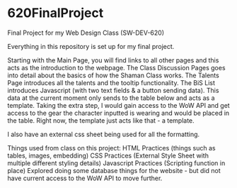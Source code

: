 # 620FinalProject
Final Project for my Web Design Class (SW-DEV-620)

Everything in this repository is set up for my final project.

Starting with the Main Page, you will find links to all other pages and this acts as the introduction to the webpage. The Class Discussion Pages goes into detail about the basics
of how the Shaman Class works. The Talents Page introduces all the talents and the tooltip functionality. The BiS List introduces Javascript (with two text fields & a button sending
data). This data at the current moment only sends to the table below and acts as a template. Taking the extra step, I would gain access to the WoW API and get access to the 
gear the character inputted is wearing and would be placed in the table. Right now, the template just acts like that - a template.

I also have an external css sheet being used for all the formatting.


Things used from class on this project:
HTML Practices (things such as tables, images, embedding)
CSS Practices (External Style Sheet with multiple different styling details)
Javascript Practices (Scripting function in place)
Explored doing some database things for the website - but did not have current access to the WoW API to move further.
